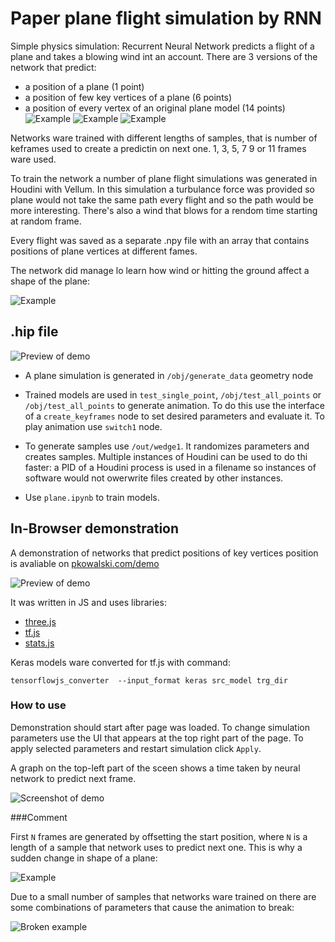 # Paper plane flight simulation by RNN
Simple physics simulation: Recurrent Neural Network predicts a flight of a plane and takes a blowing wind int an account.
There are 3 versions of the network that predict:
* a position of a plane (1 point)
* a position of few key vertices of a plane (6 points)
* a position of every vertex of an original plane model (14 points)
![Example](img/3.gif)
![Example](img/2.gif)
![Example](img/1.gif)

Networks ware trained with different lengths of samples, that is number of keframes used to create a predictin on next one. 1, 3, 5, 7 9 or 11 frames ware used.

To train the network a number of plane flight simulations was generated in Houdini with Vellum. In this simulation a turbulance force was provided so plane would not take the same path every flight and so the path would be more interesting. There's also a wind that blows for a rendom time starting at random frame. 

Every flight was saved as a separate .npy file with an array that contains positions of plane vertices at different fames. 

The network did manage lo learn how wind or hitting the ground affect a shape of the plane:

![Example](img/prev_wings.gif)

## .hip file
![Preview of demo](img/hip.png)

* A plane simulation is generated in `/obj/generate_data` geometry node

* Trained models are used in `test_single_point`, `/obj/test_all_points` or `/obj/test_all_points` to generate animation. To do this use the interface of a `create_keyframes` node to set desired parameters and evaluate it. To play animation use `switch1` node.

* To generate samples use `/out/wedge1`. It randomizes parameters and creates samples. Multiple instances of Houdini can be used to do thi faster: a PID of a Houdini process is used in a filename so instances of software would not owerwrite files created by other instances.

* Use `plane.ipynb` to train models.

## In-Browser demonstration
A demonstration of networks that predict positions of key vertices position is avaliable on [pkowalski.com/demo](www.pkowalski.com/demo)

![Preview of demo](img/prev.gif)

It was written in JS and uses libraries:
* [three.js](https://threejs.org/)
* [tf.js](https://www.tensorflow.org/js)
* [stats.js](https://github.com/mrdoob/stats.js/)

Keras models ware converted for tf.js with command:
```
tensorflowjs_converter  --input_format keras src_model trg_dir
```

### How to use
Demonstration should start after page was loaded. To change simulation parameters use the UI that appears at the top right part of the page. To apply selected parameters and restart simulation click `Apply`. 

A graph on the top-left part of the sceen shows a time taken by neural network to predict next frame.

![Screenshot of demo](img/demo.png)

###Comment

First `N` frames are generated by offsetting the start position, where `N` is a length of a sample that network uses to predict next one. This is why a sudden change in shape of a plane:

![Example](img/first_frames.gif)

Due to a small number of samples that networks ware trained on there are some combinations of parameters that cause the animation to break:

![Broken example](img/prev_broken.gif)
